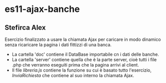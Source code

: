 # es11-ajax-banche
## Stefirca Alex
Esercizio finalizzato a usare la chiamata Ajax per caricare in modo dinamico senza ricaricare la pagina i dati fittizzi di una banca.
- La cartella 'doc' contiene il DataBase importabile cn i dati delle banche.
- La cartella 'server' contiene quella che è la parte server, cioè tutti i file .php che verranno eseguiti prima che la pagina arrivi al client.
- Il file *libreria.js* contiene la funzione su cui è basato tutto l'esercizio, *InviaRichiesta* che contiene al suo interno la chiamata Ajax.
